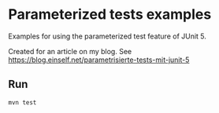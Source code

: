 # Parameterized tests examples

Examples for using the parameterized test feature of JUnit 5.

Created for an article on my blog. See https://blog.einself.net/parametrisierte-tests-mit-junit-5

## Run

```shell script
mvn test
```
